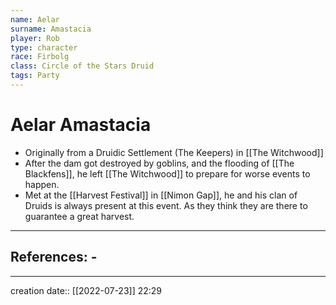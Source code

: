 ```yaml
---
name: Aelar
surname: Amastacia
player: Rob
type: character
race: Firbolg
class: Circle of the Stars Druid
tags: Party
---
```


# Aelar Amastacia
- Originally from a Druidic Settlement (The Keepers) in [[The Witchwood]]
- After the dam got destroyed by goblins, and the flooding of [[The Blackfens]], he left [[The Witchwood]] to prepare for worse events to happen.
- Met at the [[Harvest Festival]] in [[Nimon Gap]], he and his clan of Druids is always present at this event. As they think they are there to guarantee a great harvest.
___ 
## References: - 
--- 
creation date:: [[2022-07-23]] 22:29